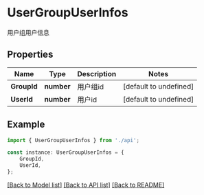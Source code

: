 # UserGroupUserInfos

用户组用户信息

## Properties

Name | Type | Description | Notes
------------ | ------------- | ------------- | -------------
**GroupId** | **number** | 用户组id | [default to undefined]
**UserId** | **number** | 用户id | [default to undefined]

## Example

```typescript
import { UserGroupUserInfos } from './api';

const instance: UserGroupUserInfos = {
    GroupId,
    UserId,
};
```

[[Back to Model list]](../README.md#documentation-for-models) [[Back to API list]](../README.md#documentation-for-api-endpoints) [[Back to README]](../README.md)
